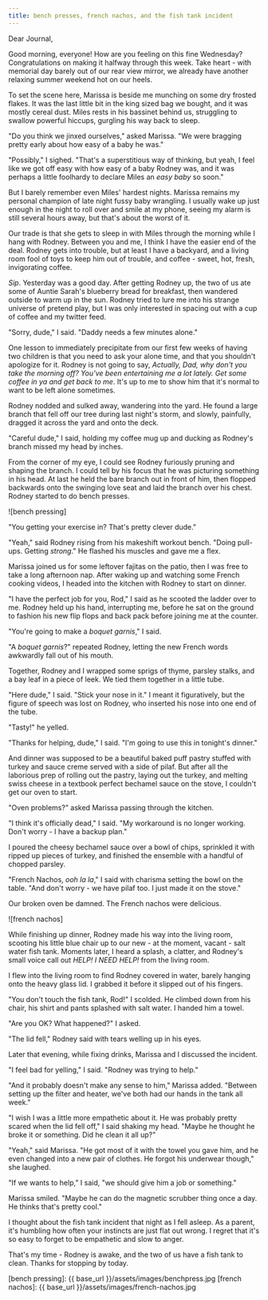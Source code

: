 ```yaml
---
title: bench presses, french nachos, and the fish tank incident
---
```


Dear Journal,

Good morning, everyone!  How are you feeling on this fine Wednesday?
Congratulations on making it halfway through this week.  Take heart -
with memorial day barely out of our rear view mirror, we already have
another relaxing summer weekend hot on our heels.

To set the scene here, Marissa is beside me munching on some dry
frosted flakes.  It was the last little bit in the king sized bag we
bought, and it was mostly cereal dust.  Miles rests in his bassinet
behind us, struggling to swallow powerful hiccups, gurgling his way
back to sleep.

"Do you think we jinxed ourselves," asked Marissa.  "We were bragging
pretty early about how easy of a baby he was."

"Possibly," I sighed.  "That's a superstitious way of thinking, but
yeah, I feel like we got off easy with how easy of a baby Rodney was,
and it was perhaps a little foolhardy to declare Miles an _easy baby_
so soon."

But I barely remember even Miles' hardest nights.  Marissa remains my
personal champion of late night fussy baby wrangling.  I usually wake
up just enough in the night to roll over and smile at my phone, seeing
my alarm is still several hours away, but that's about the worst of
it.

Our trade is that she gets to sleep in with Miles through the morning
while I hang with Rodney.  Between you and me, I think I have the
easier end of the deal.  Rodney gets into trouble, but at least I have
a backyard, and a living room fool of toys to keep him out of trouble,
and coffee - sweet, hot, fresh, invigorating coffee.

_Sip_.  Yesterday was a good day.  After getting Rodney up, the two of
us ate some of Auntie Sarah's blueberry bread for breakfast, then
wandered outside to warm up in the sun.  Rodney tried to lure me into
his strange universe of pretend play, but I was only interested in
spacing out with a cup of coffee and my twitter feed.

"Sorry, dude," I said.  "Daddy needs a few minutes alone."

One lesson to immediately precipitate from our first few weeks of
having two children is that you need to ask your alone time, and that
you shouldn't apologize for it.  Rodney is not going to say,
_Actually, Dad, why don't you take the morning off?  You've been
entertaining me a lot lately.  Get some coffee in ya and get back to
me_.  It's up to me to show him that it's normal to want to be left
alone sometimes.

Rodney nodded and sulked away, wandering into the yard.  He found a
large branch that fell off our tree during last night's storm, and
slowly, painfully, dragged it across the yard and onto the deck.

"Careful dude," I said, holding my coffee mug up and ducking as
Rodney's branch missed my head by inches.

From the corner of my eye, I could see Rodney furiously pruning and
shaping the branch.  I could tell by his focus that he was picturing
something in his head.  At last he held the bare branch out in front
of him, then flopped backwards onto the swinging love seat and laid
the branch over his chest.  Rodney started to do bench presses.

![bench pressing]

"You getting your exercise in?  That's pretty clever dude."

"Yeah," said Rodney rising from his makeshift workout bench.  "Doing
pull-ups.  Getting _strong_."  He flashed his muscles and gave me a
flex.

Marissa joined us for some leftover fajitas on the patio, then I was
free to take a long afternoon nap.  After waking up and watching some
French cooking videos, I headed into the kitchen with Rodney to start
on dinner.

"I have the perfect job for you, Rod," I said as he scooted the ladder
over to me.  Rodney held up his hand, interrupting me, before he sat
on the ground to fashion his new flip flops and back pack before
joining me at the counter.

"You're going to make a _boquet garnis_," I said.

"A _boquet garnis_?" repeated Rodney, letting the new French words
awkwardly fall out of his mouth.

Together, Rodney and I wrapped some sprigs of thyme, parsley stalks,
and a bay leaf in a piece of leek.  We tied them together in a little
tube.

"Here dude," I said.  "Stick your nose in it."  I meant it
figuratively, but the figure of speech was lost on Rodney, who
inserted his nose into one end of the tube.

"Tasty!" he yelled.

"Thanks for helping, dude," I said.  "I'm going to use this in
tonight's dinner."

And dinner was supposed to be a beautiful baked puff pastry stuffed
with turkey and sauce creme served with a side of pilaf.  But after
all the laborious prep of rolling out the pastry, laying out the
turkey, and melting swiss cheese in a textbook perfect bechamel sauce
on the stove, I couldn't get our oven to start.

"Oven problems?" asked Marissa passing through the kitchen.

"I think it's officially dead," I said.  "My workaround is no longer
working.  Don't worry - I have a backup plan."

I poured the cheesy bechamel sauce over a bowl of chips, sprinkled it
with ripped up pieces of turkey, and finished the ensemble with a
handful of chopped parsley.

"French Nachos, _ooh la la_," I said with charisma setting the bowl on
the table.  "And don't worry - we have pilaf too.  I just made it on
the stove."

Our broken oven be damned.  The French nachos were delicious.

![french nachos]

While finishing up dinner, Rodney made his way into the living room,
scooting his little blue chair up to our new - at the moment, vacant -
salt water fish tank.  Moments later, I heard a splash, a clatter, and
Rodney's small voice call out _HELP!  I NEED HELP!_ from the living
room.

I flew into the living room to find Rodney covered in water, barely
hanging onto the heavy glass lid.  I grabbed it before it slipped out
of his fingers.

"You don't touch the fish tank, Rod!" I scolded.  He climbed down from
his chair, his shirt and pants splashed with salt water.  I handed him
a towel.

"Are you OK?  What happened?" I asked.

"The lid fell," Rodney said with tears welling up in his eyes.

Later that evening, while fixing drinks, Marissa and I discussed the
incident.

"I feel bad for yelling," I said.  "Rodney was trying to help."

"And it probably doesn't make any sense to him," Marissa added.
"Between setting up the filter and heater, we've both had our hands in
the tank all week."

"I wish I was a little more empathetic about it.  He was probably
pretty scared when the lid fell off," I said shaking my head.  "Maybe
he thought he broke it or something.  Did he clean it all up?"

"Yeah," said Marissa.  "He got most of it with the towel you gave him,
and he even changed into a new pair of clothes.  He forgot his
underwear though," she laughed.

"If we wants to help," I said, "we should give him a job or
something."

Marissa smiled.  "Maybe he can do the magnetic scrubber thing once a
day.  He thinks that's pretty cool."

I thought about the fish tank incident that night as I fell asleep.
As a parent, it's humbling how often your instincts are just flat out
wrong.  I regret that it's so easy to forget to be empathetic and slow
to anger.

That's my time - Rodney is awake, and the two of us have a fish tank
to clean.  Thanks for stopping by today.

[bench pressing]: {{ base_url }}/assets/images/benchpress.jpg
[french nachos]: {{ base_url }}/assets/images/french-nachos.jpg
